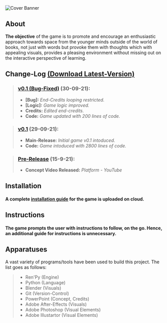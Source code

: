 <img align="center" src="https://github.com/LiT-BRo/TheSpaceAmongUs/blob/main/Misc/TSAU%20Cover%20Banner.gif?raw=true" alt="Cover Banner"/>

## About 
**The objective** of the game is to promote and encourage an enthusiastic approach towards space from the younger minds outside of the world of books, not just with words but provoke them with thoughts which with appealing visuals, provides a pleasing environment without missing out on the interactive perspective of learning.

## Change-Log [(Download Latest-Version)](https://drive.google.com/drive/folders/1TrncfCGLXD3FZxwssxjhGMTJ5KSU1zK7?usp=sharing)

> ### [v0.1 (Bug-Fixed)](https://github.com/LiT-BRo/TheSpaceAmongUs/tree/main/v0.1%20(Bug%20Fixed)) (30-09-21):
> - **[Bug]:** *End-Credits looping restricted.*
> - **[Logic]:** *Game logic improved.*
> - **Credits:** *Edited end-credits.*
> - **Code:** *Game updated with 200 lines of code.*

> ### [v0.1](https://github.com/LiT-BRo/TheSpaceAmongUs/tree/main/v0.1%20(Bug%20Fixed)) (29-09-21):
> - **Main-Release:** *Initial game v0.1 intoduced.*
> - **Code:** *Game intoduced with 2800 lines of code.*

> ### [Pre-Release](https://www.youtube.com/watch?v=Dvd4yyAdX6k&t=3s) (15-9-21):
> - **Concept Video Released:** *Platform - YouTube*

## Installation
#### **A complete [installation guide](https://drive.google.com/file/d/1ZAxY01ksJ3FJ7rRuWw07btA3TaAFKo2D/view?usp=sharing) for the game is uploaded on cloud.**

## Instructions
#### **The game prompts the user with instructions to follow, on the go. Hence, an additional guide for instructions is unnecessary.**

## Apparatuses
A vast variety of programs/tools have been used to build this project. The list goes as follows:
> - Ren'Py (Engine)
> - Python (Language)
> - Blender (Visuals)
> - Git (Version-Control)
> - PowerPoint (Concept, Credits)
> - Adobe After-Effects (Visuals)
> - Adobe Photoshop (Visual Elements)
> - Adobe Illustartor (Visual Elements)
